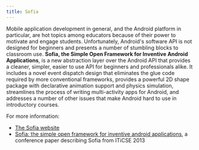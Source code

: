 ```yaml
---
title: Sofia
---
```


Mobile application development in general, and the Android platform in
particular, are hot topics among educators because of their power to
motivate and engage students. Unfortunately, Android's software API is
not designed for beginners and presents a number of stumbling blocks to
classroom use. **Sofia, the Simple Open Framework for Inventive Android
Applications**, is a new abstraction layer over the Android API
that provides a cleaner, simpler, easier to use API for beginners and
professionals alike. It includes a novel event dispatch design that
eliminates the glue code required by more conventional frameworks,
provides a powerful 2D shape package with declarative animation support
and physics simulation, streamlines the process of writing
multi-activity apps for Android, and addresses a number of other issues
that make Android hard to use in introductory courses.

For more information:
* [The Sofia website](http://sofia.cs.vt.edu/sofia-2114/book/)
* [Sofia: the simple open framework for inventive android applications](https://doi.org/10.1145/2462476.2465579),
  a conference paper describing Sofia from ITiCSE 2013
